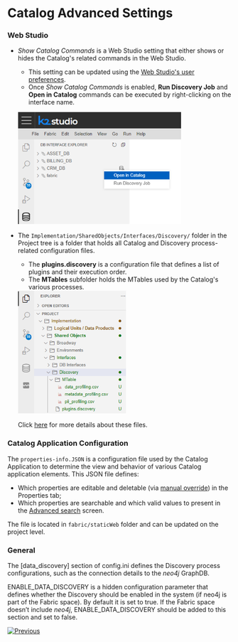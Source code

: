 <web>

# Catalog Advanced Settings

### Web Studio

* *Show Catalog Commands* is a Web Studio setting that either shows or hides the Catalog's related commands in the Web Studio. 

  * This setting can be updated using the [Web Studio's user preferences](/articles/04_fabric_studio/04_user_preferences.md). 
  * Once *Show Catalog Commands* is enabled, **Run Discovery Job** and **Open in Catalog** commands can be executed by right-clicking on the interface name.  

  ​	<img src="images/show_catalog_commands.png" style="zoom:75%;" />

* The ```Implementation/SharedObjects/Interfaces/Discovery/``` folder in the Project tree is a folder that holds all Catalog and Discovery process-related configuration files. 

  * The **plugins.discovery** is a configuration file that defines a list of plugins and their execution order. 
  * The **MTables** subfolder holds the MTables used by the Catalog's various processes.

  <img src="images/discovery_folder.png" style="zoom:75%;" />

  Click [here](04_plugin_framework#plugins-pipeline) for more details about these files. 

### Catalog Application Configuration

The ```properties-info.JSON``` is a configuration file used by the Catalog Application to determine the view and behavior of various Catalog application elements. This JSON file defines:
* Which properties are editable and deletable (via [manual override](07_manual_overrides.md)) in the Properties tab;
* Which properties are searchable and which valid values to present in the [Advanced search](08_search_catalog.md#advanced-search) screen.

The file is located in ```fabric/staticWeb``` folder and can be updated on the project level.

### General

The [data_discovery] section of config.ini defines the Discovery process configurations, such as the connection details to the *neo4j* GraphDB.

ENABLE_DATA_DISCOVERY is a hidden configuration parameter that defines whether the Discovery should be enabled in the system (if neo4j is part of the Fabric space). By default it is set to true. If the Fabric space doesn’t include *neo4j*, ENABLE_DATA_DISCOVERY should be added to this section and set to false.



[![Previous](/articles/images/Previous.png)](10_catalog_APIs.md)

</web>
